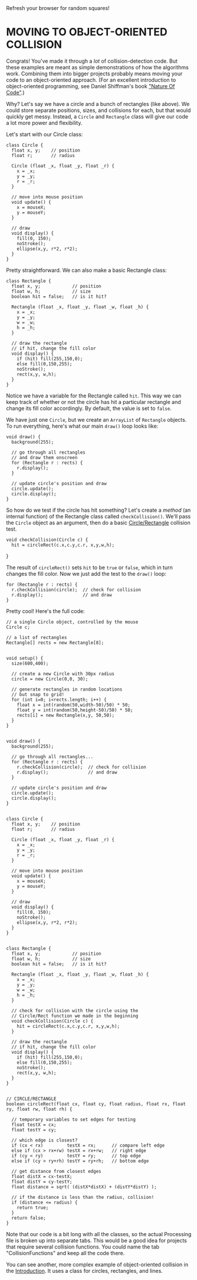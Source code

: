 <figcaption>Refresh your browser for random squares!</figcaption>

# MOVING TO OBJECT-ORIENTED COLLISION

Congrats! You've made it through a _lot_ of collision-detection code. But these examples are meant as simple demonstrations of how the algorithms work. Combining them into bigger projects probably means moving your code to an object-oriented approach. (For an excellent introduction to object-oriented programming, see Daniel Shiffman's book ["Nature Of Code"](http://natureofcode.com/book/).)

Why? Let's say we have a circle and a bunch of rectangles (like above). We could store separate positions, sizes, and collisions for each, but that would quickly get messy. Instead, a `Circle` and `Rectangle` class will give our code a lot more power and flexibility.

Let's start with our Circle class:

    class Circle {
      float x, y;    // position
      float r;       // radius

      Circle (float _x, float _y, float _r) {
        x = _x;
        y = _y;
        r = _r;
      }

      // move into mouse position
      void update() {
        x = mouseX;
        y = mouseY;
      }

      // draw
      void display() {
        fill(0, 150);
        noStroke();
        ellipse(x,y, r*2, r*2);
      }
    }

Pretty straightforward. We can also make a basic Rectangle class:

    class Rectangle {
      float x, y;            // position
      float w, h;            // size
      boolean hit = false;   // is it hit?

      Rectangle (float _x, float _y, float _w, float _h) {
        x = _x;
        y = _y;
        w = _w;
        h = _h;
      }

      // draw the rectangle
      // if hit, change the fill color
      void display() {
        if (hit) fill(255,150,0);
        else fill(0,150,255);
        noStroke();
        rect(x,y, w,h);
      }
    }

Notice we have a variable for the Rectangle called `hit`. This way we can keep track of whether or not the circle has hit a particular rectangle and change its fill color accordingly. By default, the value is set to `false`.

We have just one `Circle`, but we create an `ArrayList` of `Rectangle` objects. To run everything, here's what our main `draw()` loop looks like:

    void draw() {
      background(255);

      // go through all rectangles
      // and draw them onscreen
      for (Rectangle r : rects) {
        r.display();
      }

      // update circle's position and draw
      circle.update();
      circle.display();
    }

So how do we test if the circle has hit something? Let's create a _method_ (an internal function) of the Rectangle class called `checkCollision()`. We'll pass the `Circle` object as an argument, then do a basic [Circle/Rectangle](circle-rect.php) collision test.

    void checkCollision(Circle c) {
      hit = circleRect(c.x,c.y,c.r, x,y,w,h);

}

The result of `circleRect()` sets `hit` to be `true` or `false`, which in turn changes the fill color. Now we just add the test to the `draw()` loop:

    for (Rectangle r : rects) {
      r.checkCollision(circle);  // check for collision
      r.display();               // and draw
    }

Pretty cool! Here's the full code:

    // a single Circle object, controlled by the mouse
    Circle c;

    // a list of rectangles
    Rectangle[] rects = new Rectangle[8];


    void setup() {
      size(600,400);

      // create a new Circle with 30px radius
      circle = new Circle(0,0, 30);

      // generate rectangles in random locations
      // but snap to grid!
      for (int i=0; i<rects.length; i++) {
        float x = int(random(50,width-50)/50) * 50;
        float y = int(random(50,height-50)/50) * 50;
        rects[i] = new Rectangle(x,y, 50,50);
      }
    }


    void draw() {
      background(255);

      // go through all rectangles...
      for (Rectangle r : rects) {
        r.checkCollision(circle);  // check for collision
        r.display();               // and draw
      }

      // update circle's position and draw
      circle.update();
      circle.display();
    }


    class Circle {
      float x, y;    // position
      float r;       // radius

      Circle (float _x, float _y, float _r) {
        x = _x;
        y = _y;
        r = _r;
      }

      // move into mouse position
      void update() {
        x = mouseX;
        y = mouseY;
      }

      // draw
      void display() {
        fill(0, 150);
        noStroke();
        ellipse(x,y, r*2, r*2);
      }
    }


    class Rectangle {
      float x, y;            // position
      float w, h;            // size
      boolean hit = false;   // is it hit?

      Rectangle (float _x, float _y, float _w, float _h) {
        x = _x;
        y = _y;
        w = _w;
        h = _h;
      }

      // check for collision with the circle using the
      // Circle/Rect function we made in the beginning
      void checkCollision(Circle c) {
        hit = circleRect(c.x,c.y,c.r, x,y,w,h);
      }

      // draw the rectangle
      // if hit, change the fill color
      void display() {
        if (hit) fill(255,150,0);
        else fill(0,150,255);
        noStroke();
        rect(x,y, w,h);
      }
    }


    // CIRCLE/RECTANGLE
    boolean circleRect(float cx, float cy, float radius, float rx, float ry, float rw, float rh) {

      // temporary variables to set edges for testing
      float testX = cx;
      float testY = cy;

      // which edge is closest?
      if (cx < rx)         testX = rx;      // compare left edge
      else if (cx > rx+rw) testX = rx+rw;   // right edge
      if (cy < ry)         testY = ry;      // top edge
      else if (cy > ry+rh) testY = ry+rh;   // bottom edge

      // get distance from closest edges
      float distX = cx-testX;
      float distY = cy-testY;
      float distance = sqrt( (distX*distX) + (distY*distY) );

      // if the distance is less than the radius, collision!
      if (distance <= radius) {
        return true;
      }
      return false;
    }

Note that our code is a bit long with all the classes, so the actual Processing file is broken up into separate tabs. This would be a good idea for projects that require several collision functions. You could name the tab "CollisionFunctions" and keep all the code there.

You can see another, more complex example of object-oriented collision in the [Introduction](index.php). It uses a class for circles, rectangles, and lines.
